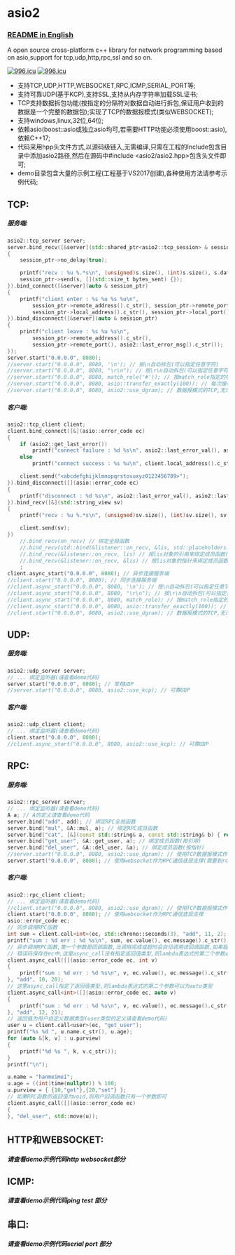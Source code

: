 # asio2
### [README in English](https://github.com/zhllxt/asio2/blob/master/README.en.md) 
A open source cross-platform c++ library for network programming based on asio,support for tcp,udp,http,rpc,ssl and so on.

<a href="https://996.icu"><img src="https://img.shields.io/badge/link-996.icu-red.svg" alt="996.icu" /></a>
[![996.icu](https://img.shields.io/badge/link-996.icu-red.svg)](https://996.icu)

* 支持TCP,UDP,HTTP,WEBSOCKET,RPC,ICMP,SERIAL_PORT等;
* 支持可靠UDP(基于KCP),支持SSL,支持从内存字符串加载SSL证书;
* TCP支持数据拆包功能(按指定的分隔符对数据自动进行拆包,保证用户收到的数据是一个完整的数据包);实现了TCP的数据报模式(类似WEBSOCKET);
* 支持windows,linux,32位,64位;
* 依赖asio(boost::asio或独立asio均可,若需要HTTP功能必须使用boost::asio),依赖C++17;
* 代码采用hpp头文件方式,以源码级链入,无需编译,只需在工程的Include包含目录中添加asio2路径,然后在源码中#include <asio2/asio2.hpp>包含头文件即可;
* demo目录包含大量的示例工程(工程基于VS2017创建),各种使用方法请参考示例代码;

## TCP:
##### 服务端:
```c++
asio2::tcp_server server;
server.bind_recv([&server](std::shared_ptr<asio2::tcp_session> & session_ptr, std::string_view s)
{
	session_ptr->no_delay(true);

	printf("recv : %u %.*s\n", (unsigned)s.size(), (int)s.size(), s.data());
	session_ptr->send(s, [](std::size_t bytes_sent) {});
}).bind_connect([&server](auto & session_ptr)
{
	printf("client enter : %s %u %s %u\n",
		session_ptr->remote_address().c_str(), session_ptr->remote_port(),
		session_ptr->local_address().c_str(), session_ptr->local_port());
}).bind_disconnect([&server](auto & session_ptr)
{
	printf("client leave : %s %u %s\n",
		session_ptr->remote_address().c_str(),
		session_ptr->remote_port(), asio2::last_error_msg().c_str());
});
server.start("0.0.0.0", 8080);
//server.start("0.0.0.0", 8080, '\n'); // 按\n自动拆包(可以指定任意字符)
//server.start("0.0.0.0", 8080, "\r\n"); // 按\r\n自动拆包(可以指定任意字符串)
//server.start("0.0.0.0", 8080, match_role('#')); // 按match_role指定的规则自动拆包(match_role请参考demo代码)(用于对用户自定义的协议拆包)
//server.start("0.0.0.0", 8080, asio::transfer_exactly(100)); // 每次接收固定的100字节
//server.start("0.0.0.0", 8080, asio2::use_dgram); // 数据报模式的TCP,无论发送多长的数据,双方接收的一定是相应长度的整包数据
```
##### 客户端:
```c++
asio2::tcp_client client;
client.bind_connect([&](asio::error_code ec)
{
	if (asio2::get_last_error())
		printf("connect failure : %d %s\n", asio2::last_error_val(), asio2::last_error_msg().c_str());
	else
		printf("connect success : %s %u\n", client.local_address().c_str(), client.local_port());

	client.send("<abcdefghijklmnopqrstovuxyz0123456789>");
}).bind_disconnect([](asio::error_code ec)
{
	printf("disconnect : %d %s\n", asio2::last_error_val(), asio2::last_error_msg().c_str());
}).bind_recv([&](std::string_view sv)
{
	printf("recv : %u %.*s\n", (unsigned)sv.size(), (int)sv.size(), sv.data());

	client.send(sv);
})
	//.bind_recv(on_recv) // 绑定全局函数
	//.bind_recv(std::bind(&listener::on_recv, &lis, std::placeholders::_1)) // 绑定成员函数(具体请查看demo代码)
	//.bind_recv(&listener::on_recv, lis) // 按lis对象的引用来绑定成员函数(具体请查看demo代码)
	//.bind_recv(&listener::on_recv, &lis) // 按lis对象的指针来绑定成员函数(具体请查看demo代码)
	;
client.async_start("0.0.0.0", 8080); // 异步连接服务端
//client.start("0.0.0.0", 8080); // 同步连接服务端
//client.async_start("0.0.0.0", 8080, '\n'); // 按\n自动拆包(可以指定任意字符)
//client.async_start("0.0.0.0", 8080, "\r\n"); // 按\r\n自动拆包(可以指定任意字符串)
//client.async_start("0.0.0.0", 8080, match_role); // 按match_role指定的规则自动拆包(match_role请参考demo代码)(用于对用户自定义的协议拆包)
//client.async_start("0.0.0.0", 8080, asio::transfer_exactly(100)); // 每次接收固定的100字节
//client.start("0.0.0.0", 8080, asio2::use_dgram); // 数据报模式的TCP,无论发送多长的数据,双方接收的一定是相应长度的整包数据
```

## UDP:
##### 服务端:
```c++
asio2::udp_server server;
// ... 绑定监听器(请查看demo代码)
server.start("0.0.0.0", 8080); // 常规UDP
//server.start("0.0.0.0", 8080, asio2::use_kcp); // 可靠UDP
```
##### 客户端:
```c++
asio2::udp_client client;
// ... 绑定监听器(请查看demo代码)
client.start("0.0.0.0", 8080);
//client.async_start("0.0.0.0", 8080, asio2::use_kcp); // 可靠UDP
```

## RPC:
##### 服务端:
```c++
asio2::rpc_server server;
// ... 绑定监听器(请查看demo代码)
A a; // A的定义请查看demo代码
server.bind("add", add); // 绑定RPC全局函数
server.bind("mul", &A::mul, a); // 绑定RPC成员函数
server.bind("cat", [&](const std::string& a, const std::string& b) { return a + b; }); // 绑定lambda表达式
server.bind("get_user", &A::get_user, a); // 绑定成员函数(按引用)
server.bind("del_user", &A::del_user, &a); // 绑定成员函数(按指针)
//server.start("0.0.0.0", 8080, asio2::use_dgram); // 使用TCP数据报模式作为RPC通信底层支撑,启动服务端时必须要使用use_dgram参数
server.start("0.0.0.0", 8080); // 使用websocket作为RPC通信底层支撑(需要到rcp_server.hpp文件末尾代码中选择使用websocket)
```
##### 客户端:
```c++
asio2::rpc_client client;
// ... 绑定监听器(请查看demo代码)
//client.start("0.0.0.0", 8080, asio2::use_dgram); // 使用TCP数据报模式作为RPC通信底层支撑,启动服务端时必须要使用use_dgram参数
client.start("0.0.0.0", 8080); // 使用websocket作为RPC通信底层支撑
asio::error_code ec;
// 同步调用RPC函数
int sum = client.call<int>(ec, std::chrono::seconds(3), "add", 11, 2);
printf("sum : %d err : %d %s\n", sum, ec.value(), ec.message().c_str());
// 异步调用RPC函数,第一个参数是回调函数,当调用完成或超时会自动调用该回调函数,如果超时或其它错误,
// 错误码保存在ec中,这里async_call没有指定返回值类型,则lambda表达式的第二个参数必须要指定类型
client.async_call([](asio::error_code ec, int v)
{
	printf("sum : %d err : %d %s\n", v, ec.value(), ec.message().c_str());
}, "add", 10, 20);
// 这里async_call指定了返回值类型,则lambda表达式的第二个参数可以为auto类型
client.async_call<int>([](asio::error_code ec, auto v)
{
	printf("sum : %d err : %d %s\n", v, ec.value(), ec.message().c_str());
}, "add", 12, 21);
// 返回值为用户自定义数据类型(user类型的定义请查看demo代码)
user u = client.call<user>(ec, "get_user");
printf("%s %d ", u.name.c_str(), u.age);
for (auto &[k, v] : u.purview)
{
	printf("%d %s ", k, v.c_str());
}
printf("\n");

u.name = "hanmeimei";
u.age = ((int)time(nullptr)) % 100;
u.purview = { {10,"get"},{20,"set"} };
// 如果RPC函数的返回值为void,则用户回调函数只有一个参数即可
client.async_call([](asio::error_code ec)
{
}, "del_user", std::move(u));

```

## HTTP和WEBSOCKET:
##### 请查看demo示例代码http websocket部分

## ICMP:
##### 请查看demo示例代码ping test 部分

## 串口:
##### 请查看demo示例代码serial port 部分
